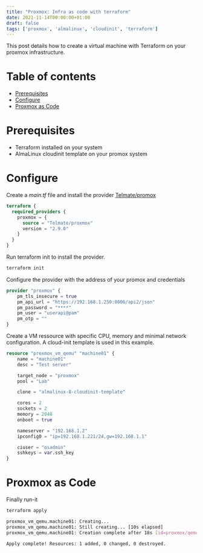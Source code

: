 ```yaml
---
title: "Proxmox: Infra as code with terraform"
date: 2021-11-14T00:00:00+01:00
draft: false
tags: ['proxmox', 'almalinux', 'cloudinit', 'terraform']
---
```


This post details how to create a virtual machine with Terraform on your proxmox infrastructure.

# Table of contents

* [Prerequisites](#prerequisites)
* [Configure](#configure)
* [Proxmox as Code](#proxmox-as-code)

# Prerequisites

- Terraform installed on your system
- AlmaLinux cloudinit template on your promox system

# Configure

Create a *main.tf* file and install the provider [Telmate/promox](https://registry.terraform.io/providers/Telmate/proxmox/latest/docs)

```tf
terraform {
  required_providers {
    proxmox = {
      source = "Telmate/proxmox"
      version = "2.9.0"
    }
  }
}
```

Run terraform init to install the provider.

```bash
terraform init
```

Configure the provider with the address of your promox and credentials

```tf
provider "proxmox" {
    pm_tls_insecure = true
    pm_api_url = "https://192.168.1.250:8006/api2/json"
    pm_password = "****"
    pm_user = "userapi@pam"
    pm_otp = ""
}
```

Create a VM ressource with specific CPU, memory and minimal network configuration.
A cloud-init template is used in this example.

```tf
resource "proxmox_vm_qemu" "machine01" {
    name = "machine01"
    desc = "Test server"

    target_node = "proxmox"
    pool = "Lab"

    clone = "almalinux-8-cloudinit-template"

    cores = 2
    sockets = 2
    memory = 2048
    onboot = true

    nameserver = "192.168.1.2"
    ipconfig0 = "ip=192.168.1.221/24,gw=192.168.1.1"

    ciuser = "osadmin"
    sshkeys = var.ssh_key
}
```

# Proxmox as Code

Finally run-it

```bash
terraform apply

proxmox_vm_qemu.machine01: Creating...
proxmox_vm_qemu.machine01: Still creating... [10s elapsed]
proxmox_vm_qemu.machine01: Creation complete after 18s [id=proxmox/qemu/106]

Apply complete! Resources: 1 added, 0 changed, 0 destroyed.
```